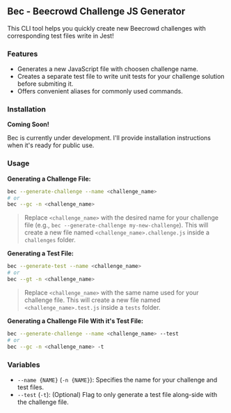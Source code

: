 ## Bec - Beecrowd Challenge JS Generator

This CLI tool helps you quickly create new Beecrowd challenges with corresponding test files write in Jest!

### Features

* Generates a new JavaScript file with choosen challenge name.
* Creates a separate test file to write unit tests for your challenge solution before submiting it.
* Offers convenient aliases for commonly used commands.

### Installation

**Coming Soon!**

Bec is currently under development. I'll provide installation instructions when it's ready for public use.

### Usage

**Generating a Challenge File:**

```bash
bec --generate-challenge --name <challenge_name>
# or
bec --gc -n <challenge_name>
```

> Replace `<challenge_name>` with the desired name for your challenge file (e.g., `bec --generate-challenge my-new-challenge`).
> This will create a new file named `<challenge_name>.challenge.js` inside a `challenges` folder.

**Generating a Test File:**

```bash
bec --generate-test --name <challenge_name>
# or
bec --gt -n <challenge_name>
```

> Replace `<challenge_name>` with the same name used for your challenge file.
> This will create a new file named `<challenge_name>.test.js` inside a `tests` folder.


**Generating a Challenge File With it's Test File:**

```bash
bec --generate-challenge --name <challenge_name> --test
# or
bec --gc -n <challenge_name> -t
```

### Variables

* `--name {NAME}` (`-n {NAME}`): Specifies the name for your challenge and test files.
* `--test` (`-t`): (Optional) Flag to only generate a test file along-side with the challenge file.
